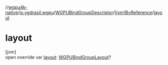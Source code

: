 //[wgpu4k-native](../../../../index.md)/[io.ygdrasil.wgpu](../../index.md)/[WGPUBindGroupDescriptor](../index.md)/[[jvm]ByReference](index.md)/[layout](layout.md)

# layout

[jvm]\
open override var [layout](layout.md): [WGPUBindGroupLayout](../../-w-g-p-u-bind-group-layout/index.md)?